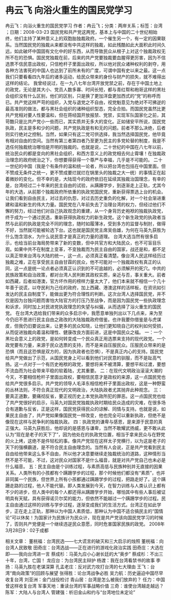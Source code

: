 # 冉云飞  向浴火重生的国民党学习

冉云飞：向浴火重生的国民党学习
作者：冉云飞；分类：两岸关系；标签：台湾 ；日期：2008-03-23
国民党和共产党这两党，基本上与中国的二十世纪相始终，他们主持了某种意义上的双胞胎独裁政府。一个催生另一个，有一定的因果联系。当然国民党的独裁从来都没有中共这样的独裁，如此残酷如此大面积此时间久远，如此破坏中国固有文化中的好东西，从而导致民众从根子上对这个独裁政权无所不在的恐惧。国民党独裁在前，后来的共产党要独裁要血腥得更厉害，因为不信选票不信民意出政权，只信枪杆子里面出政权，所以他对民众诸种权利的剥夺，用各种方法害死的中国人也达到了前所未有的广度，可谓中国有史以来之最。这一点我们只要看看四九年后的诸多运动，给民众带来的身份与财产的损失，就不难得出这样的结论。
我曾经说过，在一九八七年台湾开放党禁之前，存在于中国土地上的政党，无论是其大小、党员人数多寡、时间长短，都与青红帮和袍哥这样的黑社会组织没有什么区别，他们的区别，只是换了更加洋盘更加西式的“党”的称呼而已。共产党这样严苛的组织，入党与退党之不自由，视党魁意见为绝对不可拂逆的最高准则的做法，都与黑社会组织的诸种组织型态，完全合拍。而国民党虽然比更共产党相对要人性要温和，但在蒋经国开放报禁、党禁，实现军队国家化之前，其苛酷只是比共产党小一些而已，其实质并无多大的变化。正如储安平所说，国民党执政，民主是多和少的问题，共产党执政是有和无的问题。前者不那么决绝，后者则实行绝对之控制。当然，如果只有这二党可供选择，我当然选择国民党，他毕竟有相对自由的空间。当然有第三者第四者乃至更为民主的多党轮替的制度，我是不选任何独裁统治哪怕是开明的独裁的。也就是说，二十世纪的中国在八七年以前，统治民众的都是变向的黑社会组织，和西方意义上的政党相去何止霄壤！在独裁政治理念的政府统治之下，你想要得获得一个尊严与幸福，几乎是不可能的。
二十一世纪的中国（我是个有条件的温和统一论者，所以把台湾也包括在中国里面。但不赞成无条件之统一，更不赞成要烂就烂在锅里头的独裁之大一统）的事情正在起着微妙的变化。但不幸的是，大陆现今的政府依旧在延续其独裁治国理念，有幸的是，台湾经过二十年来的民主自由的试验，从蹒跚学步，到逐渐走上正轨，尤其今年的大选，从前那个独裁政府所依重的执政党国民党，重新获得票选上台的机会。让我们看到自由民主，对过去的仇怨，对过去历史重负的化解，对一个社会渐进重建和温和新生的伟大力量。国民党在八年前失去了治理台湾的权力，但经过他们不懈的努力，经过他们对自己执政观念的重建，从一个身背历史袍袱的独裁执政党，终于成为一个通过民选，重新获得执政权力的新生政党。这个新生政党的执政者当然与此前的执政是完全不同的理念，随时如履薄冰，受到多方的监督与制肘，做得不好，当然就可能被轮选下台。这也就是国民党主席吴伯雄，为何在马英九获胜为什么饱含泪水，为什么说民意才是真正的力量的道理。
台湾大选当然有很多启示，也给当前台海局势带来了新的变数，但中共官方和大陆民众，也不可盲目乐观。如果中共不在制度上变革，不变独裁而为民主自由的国家，战还是和，都不足以真正带来台湾与大陆的统一，这一点，必须真正看清楚。像台湾人民这样经历过独裁之难，正在享受民主自由甘霖的民众，他不可能对一个独裁政权有真正的认同，这一点是统一论点者必须真正认识到的不可逾越的，必须解开的死穴。中共的民族政策和自治政策，都对台湾人民判断其政权实质，亲近与否，事关重大。前者如西藏，后者如港澳，官方坏作用的榜样力量太大了，他们本来就不相信一个几十年善于说谎，以夺民利为己任的政府，加上西藏、港澳这样的活样板，在资讯如引发达的民主自制度下，能做出更为符合理性的判断。这次台湾人选择国民党，并不仅是因为台独问题而害怕大陆官方的打压乃至战争，而是因为国民党一些执政理念和诉求，同时加上对民进党执政理念的失望与纠偏，从而选择了浴火重生的国民党。
在台湾大选给我们带来的众多启示中，我愿意单独列出以下几点来，来为至今仍旧不思进行民主自由之政改的大陆独裁政府借鉴。也许我要你借鉴是与虎谋皮，但我仍旧要说出来，让更多的民众知晓，让他们更知晓自己的权利如何受损，从而促进独裁向着温和理性、健康改良方面前进，这是中国民众之福。
一：一个黑社会意义上的政党，是如何转变成一个民众真正用选票来支持的现代政党。一个政党要有力量，来源于民众选票的支持，而不是来自压服民众。压服民众带来的是恐惧（而且这恐惧是双方的，因为执政者也恐惧），不是真正内心的支持。国民党给共产党做出了示范，从国民党身上可以看到他们对民意的驯服，而不是趾高气扬。这一点对于一个有历史袍袱的政党，要想将来不被清算，要想平和过渡，要想不流血而为社会带来平稳的软着陆，尤其重要。
二：在现代文明政治滚滚大潮的今天，不要相信枪杆子里面出政权，要相信民意才是政权的来源，这一点国民党也给共产党很多启示。共产党的领导人毛泽东相信枪杆子里面出政权，这是一种野蛮的丛林法则，不符合真正现代的文明政治，大陆执政者尤其抛弃此种观念。
三：要真正道歉，要痛彻反省，要正视历史上本党执政所犯的罪恶。这一点国民党也给了共产党很好的启示，马英九对国民党独裁执政时期给民众造成的灾难，在很多场合有道歉与反省，正是这样，国民党获得民众的谅解、同情与支持。也就是说，如果民主自由了，共产党如果像国民党一样改变，他也完全可以重新执政，但绝不是像现在这样与民争利的独裁执政。
四：执政党的谦卑与感恩，是来源于民意的真正强大。马英九获胜后，他却说的是感恩与谦卑，当然不敢耀武扬威，更不敢从此认为“现在是老子的天下了”，因为他处在的执政党位置，相当于拿来民众与在野党的火上烤，这绝不是件轻松的事。像共产党现在这样太子党横行，以为这是老子的天下的强横霸道，是不符合民主自由理念的。当然有人会说，正是共产党看到民主自由给他带来这么多不自由，所以他才决意要继续走独裁统治的道路，这种情形当然不是不可能，不过，这对民众对国家不是什么福音，就是对共产党自己也未必是什么福音。
五：民主自由是个训练过程，与素质高低与民族种别并无直接的因果关系。人类所有的小孩都有个蹒跚学步的过程，那个时候他们都没有“素质”，也并非同属一个民族，但世界上所有小孩都通过蹒跚学步的过程，把路走好了。这个蹒跚走路的过程，他人不能代替。即人类发展到今天，在智力训练与人类认识上都有不少的进步，但人类中的每个人都还得从蹒跚学步开始，哪怕其中有些人事后被证明具有天赋，具有获得诺贝尔奖的能力，但依然不能越过一个蹒跚学步的过程。民主自由通过这样的训练与学步过程，逐渐变成我们的生活方式。台湾正在如此学步，正在走上正轨，那种以为中国人素质低，那种认为中国不适合搞民主的“国情论”可以休矣！为国家计为民族计为民众计，现在是共产党该向国民党学习的时候了，否则共产党便是一个继续违逆民众意愿，同时危害国家民族的政党。
2008年3月28日9：02于成都

相关文章：
董桄福：台湾民选——七大谎言的破灭和三大启示的烛照
董桄福：向台湾人民致敬
田奇庄：台湾选战——正在进行的游戏化政治实践
田奇庄：大选在即——我向台湾进一言
蔡成杉：马英九应小心谢长廷的大“奥步”
蔡成杉：不出三十年，台湾，亡国！
龙应台：为台湾民主辩护
杨渡：我在台湾看禁书的故事
李扬：马英九胜在老谋深算
孔孟老庄：反对武力攻打台湾的七大理由
王飞：台湾“南向政策”的回顾与展望
张得胜：论台湾战争必胜
吴力航：历史逼迫中国尽早收复台湾
刘亚洲：金门战役检讨
青山居：台湾是怎么被我们放弃的？
任力：中国曾这样收复台湾
军事天地：重读台湾的军事战略价值
三奇：谁使台湾越走越远？
陈军：大陆人与台湾人
管建强：析旧金山和约与“台湾地位未定论”